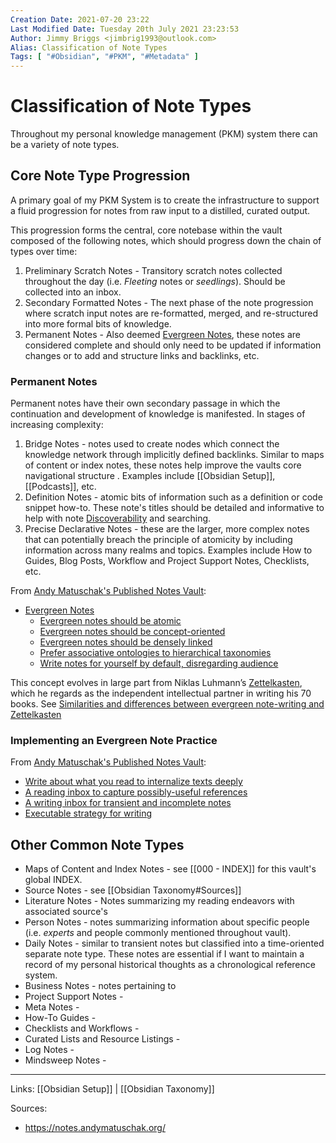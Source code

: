 ```yaml
---
Creation Date: 2021-07-20 23:22
Last Modified Date: Tuesday 20th July 2021 23:23:53
Author: Jimmy Briggs <jimbrig1993@outlook.com>
Alias: Classification of Note Types
Tags: [ "#Obsidian", "#PKM", "#Metadata" ]
---
```


# Classification of Note Types

Throughout my personal knowledge management (PKM) system there can be a variety of note types. 

## Core Note Type Progression

A primary goal of my PKM System is to create the infrastructure to support a fluid progression for notes from raw input to a distilled, curated output.

This progression forms the central, core notebase within the vault composed of the following notes, which should progress down the chain of types over time:

1. Preliminary Scratch Notes - Transitory scratch notes collected throughout the day (i.e. *Fleeting* notes or *seedlings*). Should be collected into an inbox.
2. Secondary Formatted Notes - The next phase of the note progression where scratch input notes are re-formatted, merged, and re-structured into more formal bits of knowledge.
3. Permanent Notes - Also deemed [Evergreen Notes](https://notes.andymatuschak.org/Evergreen_notes), these notes are considered complete and should only need to be updated if information changes or to add and structure links and backlinks, etc.

### Permanent Notes

Permanent notes have their own secondary passage in which the continuation and development of knowledge is manifested. In stages of increasing complexity:

1. Bridge Notes - notes used to create nodes which connect the knowledge network through implicitly defined backlinks. Similar to maps of content or index notes, these notes help improve the vaults core navigational structure . Examples include [[Obsidian Setup]], [[Podcasts]], etc.
2. Definition Notes - atomic bits of information such as a definition or code snippet how-to. These note's titles should be detailed and informative to help with note [Discoverability](https://en.wikipedia.org/wiki/Discoverability) and searching. 
3. Precise Declarative Notes - these are the larger, more complex notes that can potentially breach the principle of atomicity by including information across many realms and topics. Examples include How to Guides, Blog Posts, Workflow and Project Support Notes, Checklists, etc. 

From [Andy Matuschak's Published Notes Vault](https://notes.andymatuschak.org/):

- [Evergreen Notes](https://notes.andymatuschak.org/Evergreen_notes)
	- [Evergreen notes should be atomic](https://notes.andymatuschak.org/z4Rrmh17vMBbauEGnFPTZSK3UmdsGExLRfZz1)
	- [Evergreen notes should be concept-oriented](https://notes.andymatuschak.org/z6bci25mVUBNFdVWSrQNKr6u7AZ1jFzfTVbMF)
	- [Evergreen notes should be densely linked](https://notes.andymatuschak.org/z2HUE4ABbQjUNjrNemvkTCsLa1LPDRuwh1tXC)
	- [Prefer associative ontologies to hierarchical taxonomies](https://notes.andymatuschak.org/z29hLZHiVt7W2uss2uMpSZquAX5T6vaeSF6Cy)
	- [Write notes for yourself by default, disregarding audience](https://notes.andymatuschak.org/z8AfCaQJdp852orumhXPxHb3r278FHA9xZN8J)

This concept evolves in large part from Niklas Luhmann’s [Zettelkasten](https://notes.andymatuschak.org/z2QvtE9w5zs49x7WUeG8Ut1vywHDLiG2Wkm9p), which he regards as the independent intellectual partner in writing his 70 books. See [Similarities and differences between evergreen note-writing and Zettelkasten](https://notes.andymatuschak.org/z4AX7pHAu5uUfmrq4K4zig9x8jmmF62XgaMXm)

### Implementing an Evergreen Note Practice

From [Andy Matuschak's Published Notes Vault](https://notes.andymatuschak.org/):

-   [Write about what you read to internalize texts deeply](https://notes.andymatuschak.org/zg3fYweZpbHeBTpcYke5mF4ZfrJutYcQEtFo)
-   [A reading inbox to capture possibly-useful references](https://notes.andymatuschak.org/z3N113rxPFreW9xUkLkUFomr2LUqfXbdCo3M)
-   [A writing inbox for transient and incomplete notes](https://notes.andymatuschak.org/z5aJUJcSbxuQxzHr2YvaY4cX5TuvLQT7r27Dz)
-   [Executable strategy for writing](https://notes.andymatuschak.org/z3PBVkZ2SvsAgFXkjHsycBeyS6Cw1QXf7kcD8)

## Other Common Note Types

- Maps of Content and Index Notes - see [[000 - INDEX]] for this vault's global INDEX.
- Source Notes - see [[Obsidian Taxonomy#Sources]]
- Literature Notes - Notes summarizing my reading endeavors with associated source's
- Person Notes - notes summarizing information about specific people (i.e. *experts* and people commonly mentioned throughout vault).
- Daily Notes - similar to transient notes but classified into a time-oriented separate note type. These notes are essential if I want to maintain a record of my personal historical thoughts as a chronological reference system.
- Business Notes - notes pertaining to 
- Project Support Notes -
- Meta Notes - 
- How-To Guides - 
- Checklists and Workflows - 
- Curated Lists and Resource Listings - 
- Log Notes - 
- Mindsweep Notes - 
  

***

Links: [[Obsidian Setup]] | [[Obsidian Taxonomy]]

Sources:
- https://notes.andymatuschak.org/


